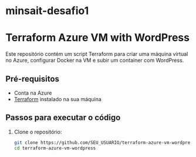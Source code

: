 # minsait-desafio1
# Terraform Azure VM with WordPress

Este repositório contém um script Terraform para criar uma máquina virtual no Azure, configurar Docker na VM e subir um container com WordPress.

## Pré-requisitos

- Conta na Azure
- [Terraform](https://www.terraform.io/downloads.html) instalado na sua máquina

## Passos para executar o código

1. Clone o repositório:

   ```sh
   git clone https://github.com/SEU_USUARIO/terraform-azure-vm-wordpress.git
   cd terraform-azure-vm-wordpress
